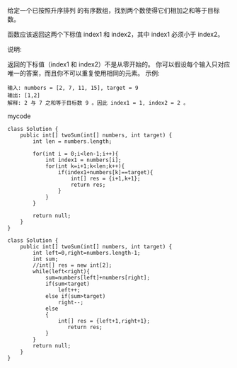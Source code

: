 给定一个已按照升序排列 的有序数组，找到两个数使得它们相加之和等于目标数。

函数应该返回这两个下标值 index1 和 index2，其中 index1 必须小于 index2。

说明:

返回的下标值（index1 和 index2）不是从零开始的。
你可以假设每个输入只对应唯一的答案，而且你不可以重复使用相同的元素。
示例:
```
输入: numbers = [2, 7, 11, 15], target = 9
输出: [1,2]
解释: 2 与 7 之和等于目标数 9 。因此 index1 = 1, index2 = 2 。
```


mycode
```
class Solution {
    public int[] twoSum(int[] numbers, int target) {
        int len = numbers.length;
		
		for(int i = 0;i<len-1;i++){
			int index1 = numbers[i];
			for(int k=i+1;k<len;k++){
				if(index1+numbers[k]==target){
					int[] res = {i+1,k+1};
					return res;
 				}
			}
		}
		
		return null;
    }
}
```

```
class Solution {
    public int[] twoSum(int[] numbers, int target) {
        int left=0,right=numbers.length-1;
        int sum;
        //int[] res = new int[2];
        while(left<right){
            sum=numbers[left]+numbers[right];
            if(sum<target)
                left++;
            else if(sum>target)
                right--;
            else
            {
                int[] res = {left+1,right+1};
                   return res;
            }
        }
        return null;
    }
}
```
